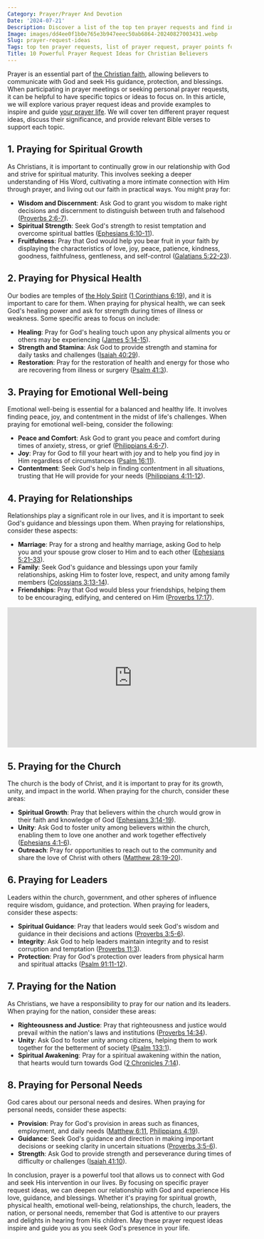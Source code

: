 ```yaml
---
Category: Prayer/Prayer And Devotion
Date: '2024-07-21'
Description: Discover a list of the top ten prayer requests and find inspiration for your own prayer meetings. Explore examples of effective prayer requests and gain ideas for meaningful and impactful prayers.
Image: images/dd4ee0f1b0e765e3b947eeec50ab6864-20240827003431.webp
Slug: prayer-request-ideas
Tags: top ten prayer requests, list of prayer request, prayer points for prayer meetings, prayer request list, example of a prayer request, examples of prayer requests, sample prayer list, good prayer requests, prayer request ideas, prayer request examples, christian prayer meeting topics, prayer meeting topics
Title: 10 Powerful Prayer Request Ideas for Christian Believers
---
```


Prayer is an essential part of [the Christian faith](/ultimate-guide-best-order-to-read-the-bible-for-beginners), allowing believers to communicate with God and seek His guidance, protection, and blessings. When participating in prayer meetings or seeking personal prayer requests, it can be helpful to have specific topics or ideas to focus on. In this article, we will explore various prayer request ideas and provide examples to inspire and guide [your prayer life](/prayer-life). We will cover ten different prayer request ideas, discuss their significance, and provide relevant Bible verses to support each topic.

## 1. Praying for Spiritual Growth

As Christians, it is important to continually grow in our relationship with God and strive for spiritual maturity. This involves seeking a deeper understanding of His Word, cultivating a more intimate connection with Him through prayer, and living out our faith in practical ways. You might pray for:

- **Wisdom and Discernment**: Ask God to grant you wisdom to make right decisions and discernment to distinguish between truth and falsehood ([Proverbs 2:6-7](https://www.bibleref.com/Proverbs/2/Proverbs-2-6.html)).
- **Spiritual Strength**: Seek God's strength to resist temptation and overcome spiritual battles ([Ephesians 6:10-11](https://www.bibleref.com/Ephesians/6/Ephesians-6-10.html)).
- **Fruitfulness**: Pray that God would help you bear fruit in your faith by displaying the characteristics of love, joy, peace, patience, kindness, goodness, faithfulness, gentleness, and self-control ([Galatians 5:22-23](https://www.bibleref.com/Galatians/5/Galatians-5-22.html)).

## 2. Praying for Physical Health

Our bodies are temples of [the Holy Spirit](/unlocking-the-power-of-the-word-of-knowledge-a-comprehensive-guide-for-christian-believers) ([1 Corinthians 6:19](https://www.bibleref.com/1-Corinthians/6/1-Corinthians-6-19.html)), and it is important to care for them. When praying for physical health, we can seek God's healing power and ask for strength during times of illness or weakness. Some specific areas to focus on include:

- **Healing**: Pray for God's healing touch upon any physical ailments you or others may be experiencing ([James 5:14-15](https://www.bibleref.com/James/5/James-5-14.html)).
- **Strength and Stamina**: Ask God to provide strength and stamina for daily tasks and challenges ([Isaiah 40:29](https://www.bibleref.com/Isaiah/40/Isaiah-40-29.html)).
- **Restoration**: Pray for the restoration of health and energy for those who are recovering from illness or surgery ([Psalm 41:3](https://www.bibleref.com/Psalm/41/Psalm-41-3.html)).

## 3. Praying for Emotional Well-being

Emotional well-being is essential for a balanced and healthy life. It involves finding peace, joy, and contentment in the midst of life's challenges. When praying for emotional well-being, consider the following:

- **Peace and Comfort**: Ask God to grant you peace and comfort during times of anxiety, stress, or grief ([Philippians 4:6-7](https://www.bibleref.com/Philippians/4/Philippians-4-6.html)).
- **Joy**: Pray for God to fill your heart with joy and to help you find joy in Him regardless of circumstances ([Psalm 16:11](https://www.bibleref.com/Psalm/16/Psalm-16-11.html)).
- **Contentment**: Seek God's help in finding contentment in all situations, trusting that He will provide for your needs ([Philippians 4:11-12](https://www.bibleref.com/Philippians/4/Philippians-4-11.html)).

## 4. Praying for Relationships

Relationships play a significant role in our lives, and it is important to seek God's guidance and blessings upon them. When praying for relationships, consider these aspects:

- **Marriage**: Pray for a strong and healthy marriage, asking God to help you and your spouse grow closer to Him and to each other ([Ephesians 5:21-33](https://www.bibleref.com/Ephesians/5/Ephesians-5-21.html)).
- **Family**: Seek God's guidance and blessings upon your family relationships, asking Him to foster love, respect, and unity among family members ([Colossians 3:13-14](https://www.bibleref.com/Colossians/3/Colossians-3-13.html)).
- **Friendships**: Pray that God would bless your friendships, helping them to be encouraging, edifying, and centered on Him ([Proverbs 17:17](https://www.bibleref.com/Proverbs/17/Proverbs-17-17.html)).


<iframe width="560" height="315" src="https://www.youtube.com/embed/kU7wtVgXsIs" frameborder="0" allow="autoplay; encrypted-media" allowfullscreen></iframe>


## 5. Praying for the Church

The church is the body of Christ, and it is important to pray for its growth, unity, and impact in the world. When praying for the church, consider these areas:

- **Spiritual Growth**: Pray that believers within the church would grow in their faith and knowledge of God ([Ephesians 3:14-19](https://www.bibleref.com/Ephesians/3/Ephesians-3-14.html)).
- **Unity**: Ask God to foster unity among believers within the church, enabling them to love one another and work together effectively ([Ephesians 4:1-6](https://www.bibleref.com/Ephesians/4/Ephesians-4-1.html)).
- **Outreach**: Pray for opportunities to reach out to the community and share the love of Christ with others ([Matthew 28:19-20](https://www.bibleref.com/Matthew/28/Matthew-28-19.html)).

## 6. Praying for Leaders

Leaders within the church, government, and other spheres of influence require wisdom, guidance, and protection. When praying for leaders, consider these aspects:

- **Spiritual Guidance**: Pray that leaders would seek God's wisdom and guidance in their decisions and actions ([Proverbs 3:5-6](https://www.bibleref.com/Proverbs/3/Proverbs-3-5.html)).
- **Integrity**: Ask God to help leaders maintain integrity and to resist corruption and temptation ([Proverbs 11:3](https://www.bibleref.com/Proverbs/11/Proverbs-11-3.html)).
- **Protection**: Pray for God's protection over leaders from physical harm and spiritual attacks ([Psalm 91:11-12](https://www.bibleref.com/Psalm/91/Psalm-91-11.html)).

## 7. Praying for the Nation

As Christians, we have a responsibility to pray for our nation and its leaders. When praying for the nation, consider these areas:

- **Righteousness and Justice**: Pray that righteousness and justice would prevail within the nation's laws and institutions ([Proverbs 14:34](https://www.bibleref.com/Proverbs/14/Proverbs-14-34.html)).
- **Unity**: Ask God to foster unity among citizens, helping them to work together for the betterment of society ([Psalm 133:1](https://www.bibleref.com/Psalm/133/Psalm-133-1.html)).
- **Spiritual Awakening**: Pray for a spiritual awakening within the nation, that hearts would turn towards God ([2 Chronicles 7:14](https://www.bibleref.com/2-Chronicles/7/2-Chronicles-7-14.html)).

## 8. Praying for Personal Needs

God cares about our personal needs and desires. When praying for personal needs, consider these aspects:

- **Provision**: Pray for God's provision in areas such as finances, employment, and daily needs ([Matthew 6:11](https://www.bibleref.com/Matthew/6/Matthew-6-11.html), [Philippians 4:19](https://www.bibleref.com/Philippians/4/Philippians-4-19.html)).
- **Guidance**: Seek God's guidance and direction in making important decisions or seeking clarity in uncertain situations ([Proverbs 3:5-6](https://www.bibleref.com/Proverbs/3/Proverbs-3-5.html)).
- **Strength**: Ask God to provide strength and perseverance during times of difficulty or challenges ([Isaiah 41:10](https://www.bibleref.com/Isaiah/41/Isaiah-41-10.html)).

In conclusion, prayer is a powerful tool that allows us to connect with God and seek His intervention in our lives. By focusing on specific prayer request ideas, we can deepen our relationship with God and experience His love, guidance, and blessings. Whether it's praying for spiritual growth, physical health, emotional well-being, relationships, the church, leaders, the nation, or personal needs, remember that God is attentive to our prayers and delights in hearing from His children. May these prayer request ideas inspire and guide you as you seek God's presence in your life.